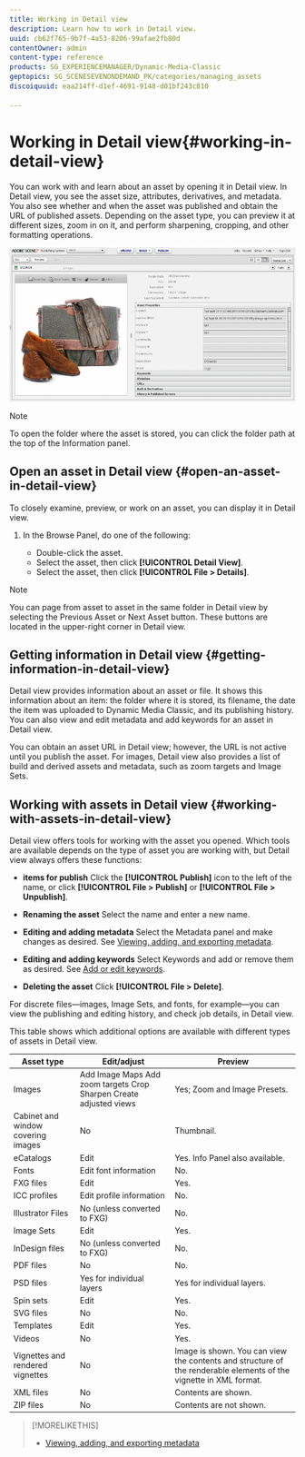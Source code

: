 ```yaml
---
title: Working in Detail view
description: Learn how to work in Detail view.
uuid: cb62f765-9b7f-4a53-8206-99afae2fb80d
contentOwner: admin
content-type: reference
products: SG_EXPERIENCEMANAGER/Dynamic-Media-Classic
geptopics: SG_SCENESEVENONDEMAND_PK/categories/managing_assets
discoiquuid: eaa214ff-d1ef-4691-9148-d01bf243c810

---
```


# Working in Detail view{#working-in-detail-view}

You can work with and learn about an asset by opening it in Detail view. In Detail view, you see the asset size, attributes, derivatives, and metadata. You also see whether and when the asset was published and obtain the URL of published assets. Depending on the asset type, you can preview it at different sizes, zoom in on it, and perform sharpening, cropping, and other formatting operations.

<!-- 

Comment Type: remark
Last Modified By: Rick Brough (rbrough@adobe.com)
Last Modified Date: 2018-06-14T13:52:46.623-0400

<p>as_detail_view_popup.png found in Downloads on local in folder "scene7-images"</p>

 -->

![Detail view](/help/assets/image_0.img.png)

>[!NOTE]
>
>To open the folder where the asset is stored, you can click the folder path at the top of the Information panel.

## Open an asset in Detail view {#open-an-asset-in-detail-view}

To closely examine, preview, or work on an asset, you can display it in Detail view.

1. In the Browse Panel, do one of the following:

    * Double-click the asset.
    * Select the asset, then click **[!UICONTROL Detail View]**.
    * Select the asset, then click **[!UICONTROL File > Details]**.

>[!NOTE]
>
>You can page from asset to asset in the same folder in Detail view by selecting the Previous Asset or Next Asset button. These buttons are located in the upper-right corner in Detail view.

## Getting information in Detail view {#getting-information-in-detail-view}

Detail view provides information about an asset or file. It shows this information about an item: the folder where it is stored, its filename, the date the item was uploaded to Dynamic Media Classic, and its publishing history. You can also view and edit metadata and add keywords for an asset in Detail view.

You can obtain an asset URL in Detail view; however, the URL is not active until you publish the asset. For images, Detail view also provides a list of build and derived assets and metadata, such as zoom targets and Image Sets.

## Working with assets in Detail view {#working-with-assets-in-detail-view}

Detail view offers tools for working with the asset you opened. Which tools are available depends on the type of asset you are working with, but Detail view always offers these functions:

* **items for publish**
Click the **[!UICONTROL Publish]** icon to the left of the name, or click **[!UICONTROL File > Publish]** or **[!UICONTROL File > Unpublish]**.

* **Renaming the asset**
Select the name and enter a new name.

* **Editing and adding metadata**
Select the Metadata panel and make changes as desired. See [Viewing, adding, and exporting metadata](/help/viewing-adding-exporting-metadata.md).

* **Editing and adding keywords**
Select Keywords and add or remove them as desired. See [Add or edit keywords](/help/viewing-adding-exporting-metadata.md).

* **Deleting the asset**
Click **[!UICONTROL File > Delete]**.

For discrete files—images, Image Sets, and fonts, for example—you can view the publishing and editing history, and check job details, in Detail view.  
  
This table shows which additional options are available with different types of assets in Detail view.

|Asset type|Edit/adjust|Preview|
|--- |--- |--- |
|Images|Add Image Maps Add zoom targets Crop Sharpen Create adjusted views|Yes; Zoom and Image Presets.|
|Cabinet and window covering images|No|Thumbnail.|
|eCatalogs|Edit|Yes. Info Panel also available.|
|Fonts|Edit font information|No.|
|FXG files|Edit|Yes.|
|ICC profiles|Edit profile information|No.|
|Illustrator Files|No (unless converted to FXG)|No.|
|Image Sets|Edit|Yes.|
|InDesign files|No (unless converted to FXG)|No.|
|PDF files|No|No.|
|PSD files|Yes for individual layers|Yes for individual layers.|
|Spin sets|Edit|Yes.|
|SVG files|No|No.|
|Templates|Edit|Yes.|
|Videos|No|Yes.|
|Vignettes and rendered vignettes|No|Image is shown. You can view the contents and structure of the renderable elements of the vignette in XML format.|
|XML files|No|Contents are shown.|
|ZIP files|No|Contents are not shown.|

>[!MORELIKETHIS]
>
>* [Viewing, adding, and exporting metadata](viewing-adding-exporting-metadata.md#viewing_adding_and_exporting_metadata)
